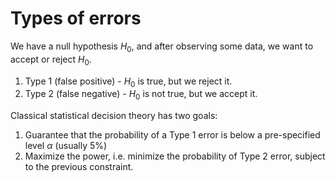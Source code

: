 # Types of errors

We have a null hypothesis $H_0$, and after observing some data, we want to accept or reject $H_0$.
1. Type 1 (false positive) - $H_0$ is true, but we reject it.
2. Type 2 (false negative) - $H_0$ is not true, but we accept it. 

Classical statistical decision theory has two goals:
1. Guarantee that the probability of a Type 1 error is below a pre-specified level $\alpha$ (usually 5%) 
2. Maximize the power, i.e. minimize the probability of Type 2 error, subject to the previous constraint.